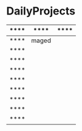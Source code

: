 # DailyProjects

| **** | **** | **** | 
|------|------|------|
| **** |   maged   |   
| **** |      |      |   
| **** |      |      |    
| **** |      |      |     
| **** |      |      |   
| **** |      |      |     
| **** |      |      |     
| **** |      |      |      
| **** |      |      |      





